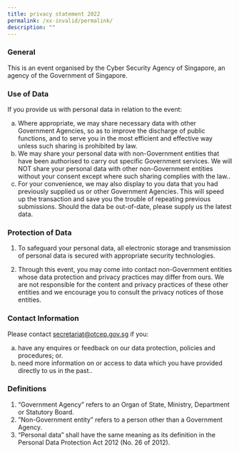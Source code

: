 ```yaml
---
title: privacy statement 2022
permalink: /xx-invalid/permalink/
description: ""
---
```

### General
<p>This is an event organised by the Cyber Security Agency of Singapore, an agency of the Government of Singapore.</p>

### Use of Data
<p>If you provide us with personal data in relation to the event:</p>
<ol>
<li type="a">Where appropriate, we may share necessary data with other Government Agencies, so as to improve the discharge of public functions, and to serve you in the most efficient and effective way unless such sharing is prohibited by law.</li>
<li type="a"> We may share your personal data with non-Government entities that have been authorised to carry out specific Government services. We will NOT share your personal data with other non-Government entities without your consent except where such sharing complies with the law..</li>
<li type="a">For your convenience, we may also display to you data that you had previously supplied us or other Government Agencies. This will speed up the transaction and save you the trouble of repeating previous submissions. Should the data be out-of-date, please supply us the latest data.</li>
</ol>

### Protection of Data
1. To safeguard your personal data, all electronic storage and transmission of personal data is secured with appropriate security technologies.

2.  Through this event, you may come into contact non-Government entities whose data protection and privacy practices may differ from ours. We are not responsible for the content and privacy practices of these other entities and we encourage you to consult the privacy notices of those entities.

### Contact Information
Please contact [secretariat@otcep.gov.sg](mailto:secretariat@otcep.gov.sg) if you:
<ol>
<li type="a">have any enquires or feedback on our data protection, policies and procedures; or.</li>
<li type="a">need more information on or access to data which you have provided directly to us in the past..</li>
</ol>

### Definitions
1. “Government Agency” refers to an Organ of State, Ministry, Department or Statutory Board.
2. ”Non-Government entity” refers to a person other than a Government Agency.
3. “Personal data” shall have the same meaning as its definition in the Personal Data Protection Act 2012 (No. 26 of 2012).